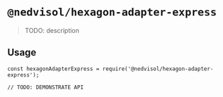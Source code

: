 # `@nedvisol/hexagon-adapter-express`

> TODO: description

## Usage

```
const hexagonAdapterExpress = require('@nedvisol/hexagon-adapter-express');

// TODO: DEMONSTRATE API
```

